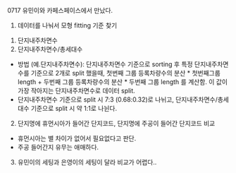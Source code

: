 0717
유민이와 카페스페이스에서 만났다. 


1. 데이터를 나눠서 모형 fitting 기준 찾기 
  1) 단지내주차면수
  2) 단지내주차면수/총세대수
- 방법 (예.단지내주차면수): 단지내주차면수 기준으로 sorting 후 특정 단지내주차면수를 기준으로 2개로 split 했을때, 첫번째 그룹 등록차량수의 분산 * 첫번째그룹 length + 두번째 그룹 등록차량수의 분산 * 두번째 그룹 length 를 계산함. 이 값이 가장 작아지는 단지내주차면수로 데이터 split. 
- 단지내주차면수 기준으로 split 시 7:3 (0.68:0.32)로 나뉘고, 단지내주차면수/총세대수 기준으로 split 시 약 1:1로 나뉜다. 


2. 단지명에 휴먼시아가 들어간 단지코드, 단지명에 주공이 들어간 단지코드 비교

- 휴먼시아는 별 차이가 없어서 필요없다고 판단. 
- 주공 들어간지 유무는 애매하다. 


3. 유민이의 세팅과 은영이의 세팅이 달라 비교가 어렵다.. 
